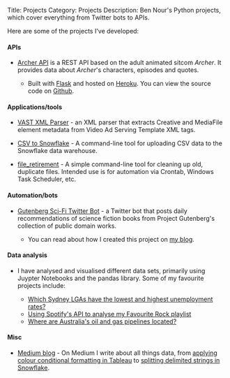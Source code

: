 Title: Projects
Category: Projects
Description: Ben Nour's Python projects, which cover everything from Twitter bots to APIs.

Here are some of the projects I've developed:

#### APIs

- [Archer API](https://www.archerapi.com/) is a REST API based on the adult animated sitcom *Archer*. It provides data about *Archer*'s characters,
episodes and quotes.

    - Built with [Flask](https://flask.palletsprojects.com/en/2.2.x/) and hosted on [Heroku](https://www.heroku.com/). You can view the source code on [Github](https://github.com/ben-n93/archer_api).

#### Applications/tools

- [VAST XML Parser](https://github.com/ben-n93/VAST_XML_Parser) - an XML parser that extracts Creative and MediaFile element metadata from Video Ad Serving Template XML tags.

- [CSV to Snowflake](https://github.com/ben-n93/CSV_to_Snowflake) - A command-line tool for uploading CSV data to the Snowflake data warehouse.

- [file_retirement](https://github.com/ben-n93/file_retirement) - A simple command-line tool for cleaning up old, duplicate files. Intended use is for automation via Crontab, Windows Task Scheduler, etc.


#### Automation/bots

- [Gutenberg Sci-Fi Twitter Bot](https://twitter.com/Gutenberg_SciFi) - a Twitter bot that posts daily recommendations of science fiction books from Project Gutenberg's collection of public domain works.

    - You can read about how I created this project on [my blog](https://ben-nour.com/how-i-created-a-twitter-bot-that-posts-about-science-fiction-books.html#how-i-created-a-twitter-bot-that-posts-about-science-fiction-books).

#### Data analysis

- I have analysed and visualised different data sets, primarily using Juypter Notebooks and the pandas library. Some of my favourite projects include:

    - [Which Sydney LGAs have the lowest and highest unemployment rates?](https://ben-nour.com/which-sydney-lgas-have-the-lowest-and-highest-unemployment-rates.html)
    - [Using Spotify's API to analyse my Favourite Rock playlist](https://ben-nour.com/using-spotifys-api-to-analyse-my-favourite-rock-playlist.html)
    - [Where are Australia's oil and gas pipelines located?](https://ben-nour.com/where-are-australias-oil-and-gas-pipelines-located.html)

#### Misc

- [Medium blog](https://medium.com/@ben.nour_68691) - On Medium I write about all things data, from [applying colour conditional formatting in Tableau](https://medium.com/@ben.nour_68691/applying-colour-conditional-formatting-to-individual-table-columns-in-tableau-23e6e82d8251) to 
[splitting delimited strings in Snowflake](https://medium.com/@ben.nour_68691/splitting-a-delimited-string-column-into-rows-using-snowflake-84930d257910).